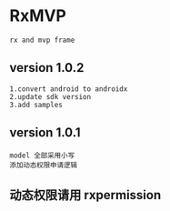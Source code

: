 # RxMVP
    rx and mvp frame

## version 1.0.2
    1.convert android to androidx
    2.update sdk version
    3.add samples

## version 1.0.1
    model 全部采用小写
    添加动态权限申请逻辑

## 动态权限请用 rxpermission